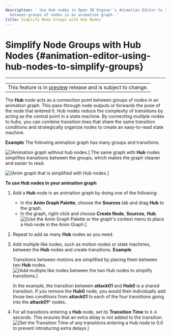 ```yaml
---
description: ' Use Hub nodes in Open 3D Engine''s Animation Editor to simplify transitions
  between groups of nodes in an animation graph. '
title: Simplify Node Groups with Hub Nodes
---
```

# Simplify Node Groups with Hub Nodes {#animation-editor-using-hub-nodes-to-simplify-groups}


****

|  |
| --- |
| This feature is in [preview](/docs/userguide/ly-glos-chap#preview) release and is subject to change\.  |

The **Hub** node acts as a connection point between groups of nodes in an animation graph\. This pass\-through node outputs or forwards the pose of the node that entered it\. Hub nodes reduce the complexity of transitions by acting as the central point in a state machine\. By connecting multiple nodes to hubs, you can combine transition lines that share the same transition conditions and strategically organize nodes to create an easy\-to\-read state machine\.

**Example**
The following animation graph has many groups and transitions\.

![\[Animation graph without hub nodes.\]](/images/user-guide/actor-animation/animation-editor-using-hub-nodes-nohubgraph.png)
The same graph with **Hub** nodes simplifies transitions between the groups, which makes the graph cleaner and easier to read\.

![\[Anim graph that is simplified with Hub nodes.\]](/images/user-guide/actor-animation/animation-editor-using-hub-nodes-graphwithhubs.png)

**To use Hub nodes in your animation graph**

1. Add a **Hub** node in an animation graph by doing one of the following:
   + In the **Anim Graph Palette**, choose the **Sources** tab and drag **Hub** to the graph\.
   + In the graph, right\-click and choose **Create Node**, **Sources**, **Hub**\.
![\[Use the Anim Graph Palette or the graph's context menu to place a Hub node in the Anim Graph.\]](/images/user-guide/actor-animation/animation-editor-using-hub-nodes-palette.png)

1. Repeat to add as many **Hub** nodes as you need\.

1. Add multiple like nodes, such as motion nodes or state machines, between the **Hub** nodes and create transitions\.
**Example**

   Transitions between motions are simplified by placing them between two **Hub** nodes\.
![\[Add multiple like nodes between the two Hub nodes to simplify transitions.\]](/images/user-guide/actor-animation/animation-editor-using-hub-nodes-example.png)

   In the example, the transition between **attack01** and **Hub0** is a shared transition\. If you remove the **Hub0** node, you would then individually add those two conditions from **attack01** to each of the four transitions going into the **attack01**\* nodes\.

1. For all transitions entering a **Hub** node, set its **Transition Time** to `0.0` seconds\. This ensures that an extra delay is not added to the transition\.
![\[Set the Transition Time of any transitions entering a Hub node to 0.0 to prevent introducing extra delays.\]](/images/user-guide/actor-animation/animation-editor-using-hub-nodes-transitiontime.png)